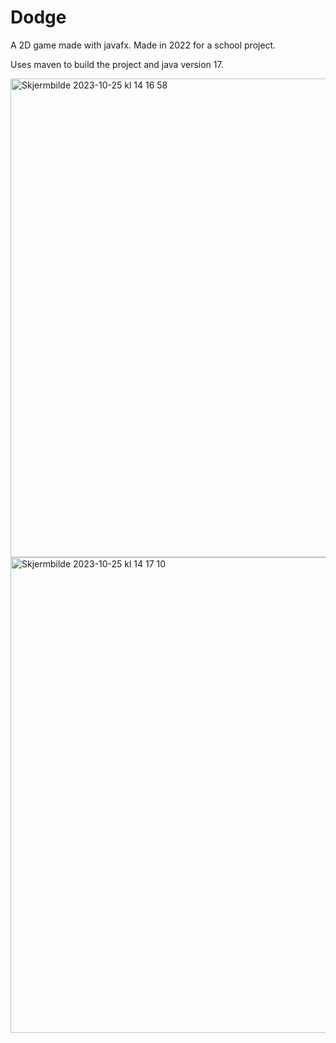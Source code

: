 # Dodge

A 2D game made with javafx. Made in 2022 for a school project.

Uses maven to build the project and java version 17. 

<img width="766" alt="Skjermbilde 2023-10-25 kl  14 16 58" src="https://github.com/Olaelve5/dodge/assets/126867614/ca91b95f-ae3d-4b87-8f99-7b727c7f9d0d">

<img width="761" alt="Skjermbilde 2023-10-25 kl  14 17 10" src="https://github.com/Olaelve5/dodge/assets/126867614/391837fa-d069-4230-918b-c14be554574e">


